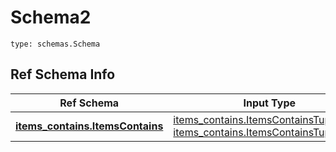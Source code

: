 # Schema2
```
type: schemas.Schema
```

## Ref Schema Info
Ref Schema | Input Type | Output Type
---------- | ---------- | -----------
[**items_contains.ItemsContains**](../../../../../../components/schema/items_contains.md) | [items_contains.ItemsContainsTupleInput](../../../../../../components/schema/items_contains.md#itemscontainstupleinput), [items_contains.ItemsContainsTuple](../../../../../../components/schema/items_contains.md#itemscontainstuple) | [items_contains.ItemsContainsTuple](../../../../../../components/schema/items_contains.md#itemscontainstuple)
